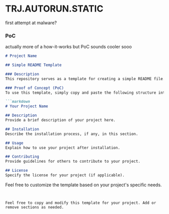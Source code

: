 # TRJ.AUTORUN.STATIC
first attempt at malware?

### PoC
actually more of a how-it-works but PoC sounds cooler sooo

```markdown
# Project Name

## Simple README Template

### Description
This repository serves as a template for creating a simple README file. A README is essential for providing basic information about your project, making it more accessible to others.

### Proof of Concept (PoC)
To use this template, simply copy and paste the following structure into your own README file and replace the placeholder text with your project details.

```markdown
# Your Project Name

## Description
Provide a brief description of your project here.

## Installation
Describe the installation process, if any, in this section.

## Usage
Explain how to use your project after installation.

## Contributing
Provide guidelines for others to contribute to your project.

## License
Specify the license for your project (if applicable).
```

Feel free to customize the template based on your project's specific needs.
```


Feel free to copy and modify this template for your project. Add or remove sections as needed.
